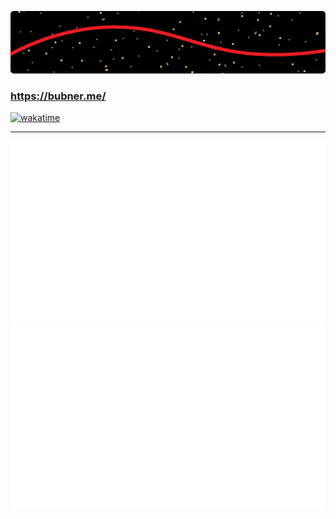 [![bg](https://github.com/bubner/bubner/raw/main/holobg_r.png)](https://bubner.me/)
### https://bubner.me/
[![wakatime](https://wakatime.com/badge/user/617e18c7-273e-4a36-be73-e7a0d8b31d1b.svg)](https://wakatime.com/@bubner)
___
[![overview](https://raw.githubusercontent.com/bubner/bubner/output/generated/overview.svg)](https://bubner.me)
[![langs](https://raw.githubusercontent.com/bubner/bubner/output/generated/languages.svg)](https://bubner.me)
